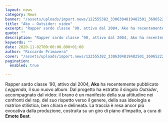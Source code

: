 ```yaml
---
layout: news
category: News
banner: "/assets/uploads/import.news/122555382_3306304819482501_3696522263445833035_n.jpg"
title: "Ako – Outsider: video"
excerpt: "Rapper sardo classe ’90, attivo dal 2004, Ako ha recentemente pubblicato Leggenda, il suo nuovo album. Dal progetto ha estratto il singolo Outsider, accompagnato dal video: il brano è un manifesto della sua attitudine nei confronti del rap, del suo rispetto verso il genere, della sua ideologia e matrice stilistica, ben chiara e delineata. La [&hellip"
quote: ""
description: "Rapper sardo classe ’90, attivo dal 2004, Ako ha recentemente pubblicato Leggenda, il suo nuovo album. Dal progetto ha estratto il singolo Outsider, accompagnato dal video: il brano è un manifesto della sua attitudine nei confronti del rap, del suo rispetto verso il genere, della sua ideologia e matrice stilistica, ben chiara e delineata. La [&hellip"
keywords: ""
date: 2020-11-02T00:00:00.000+01:00
author: "Riccardo Primavera"
cover: "/assets/uploads/import.news/122555382_3306304819482501_3696522263445833035_n.jpg"
pagination:
  enabled: true

---
```


Rapper sardo classe ’90, attivo dal 2004, **Ako** ha recentemente pubblicato _Leggenda_, il suo nuovo album. Dal progetto ha estratto il singolo _Outsider_, accompagnato dal video: il brano è un manifesto della sua attitudine nei confronti del rap, del suo rispetto verso il genere, della sua ideologia e matrice stilistica, ben chiara e delineata. La traccia è resa ancor più evocativa dalla produzione, costruita su un giro di piano d’impatto, a cura di **Emote Beat**.